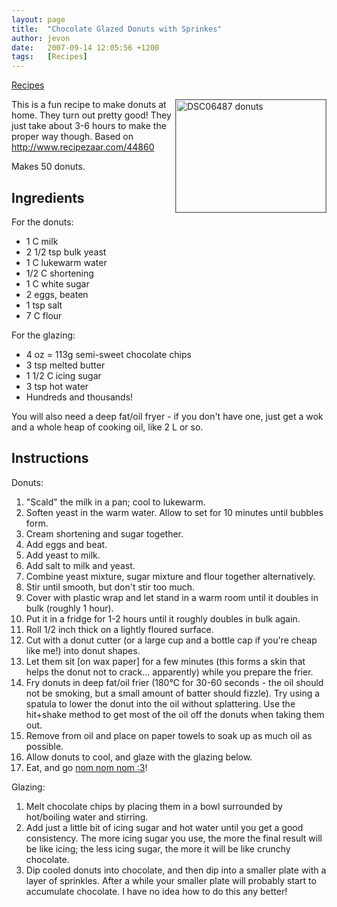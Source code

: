 ```yaml
---
layout: page
title:  "Chocolate Glazed Donuts with Sprinkes"
author: jevon
date:   2007-09-14 12:05:56 +1200
tags:   [Recipes]
---
```


[Recipes](recipes.md)

<a href="http://www.flickr.com/photos/jdub_dub/827387357/" title="Photo Sharing"><img src="http://farm2.static.flickr.com/1105/827387357_9c755f8b37_m.jpg" width="240" height="180" alt="DSC06487 donuts" align="right" style="border: 1px solid #666;" /></a>This is a fun recipe to make donuts at home. They turn out pretty good! They just take about 3-6 hours to make the proper way though. Based on http://www.recipezaar.com/44860

Makes 50 donuts.

## Ingredients
For the donuts:
* 1 C milk
* 2 1/2 tsp bulk yeast
* 1 C lukewarm water
* 1/2 C shortening
* 1 C white sugar
* 2 eggs, beaten
* 1 tsp salt
* 7 C flour

For the glazing:
* 4 oz = 113g semi-sweet chocolate chips
* 3 tsp melted butter
* 1 1/2 C icing sugar
* 3 tsp hot water
* Hundreds and thousands!

You will also need a deep fat/oil fryer - if you don't have one, just get a wok and a whole heap of cooking oil, like 2 L or so.

## Instructions
Donuts:
1. "Scald" the milk in a pan; cool to lukewarm.
1. Soften yeast in the warm water. Allow to set for 10 minutes until bubbles form.
1. Cream shortening and sugar together.
1. Add eggs and beat.
1. Add yeast to milk.
1. Add salt to milk and yeast.
1. Combine yeast mixture, sugar mixture and flour together alternatively.
1. Stir until smooth, but don't stir too much.
1. Cover with plastic wrap and let stand in a warm room until it doubles in bulk (roughly 1 hour).
1. Put it in a fridge for 1-2 hours until it roughly doubles in bulk again.
1. Roll 1/2 inch thick on a lightly floured surface.
1. Cut with a donut cutter (or a large cup and a bottle cap if you're cheap like me!) into donut shapes. 
1. Let them sit [on wax paper] for a few minutes (this forms a skin that helps the donut not to crack... apparently) while you prepare the frier.
1. Fry donuts in deep fat/oil frier (180°C for 30-60 seconds - the oil should not be smoking, but a small amount of batter should fizzle). Try using a spatula to lower the donut into the oil without splattering. Use the hit+shake method to get most of the oil off the donuts when taking them out.
1. Remove from oil and place on paper towels to soak up as much oil as possible.
1. Allow donuts to cool, and glaze with the glazing below.
1. Eat, and go <a href="http://bluestephomnomnom.ytmnd.com/">nom nom nom :3</a>!

Glazing:
1. Melt chocolate chips by placing them in a bowl surrounded by hot/boiling water and stirring.
1. Add just a little bit of icing sugar and hot water until you get a good consistency. The more icing sugar you use, the more the final result will be like icing; the less icing sugar, the more it will be like crunchy chocolate.
1. Dip cooled donuts into chocolate, and then dip into a smaller plate with a layer of sprinkles. After a while your smaller plate will probably start to accumulate chocolate. I have no idea how to do this any better!
